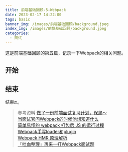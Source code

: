 ```yaml
---
title: 前端基础回顾-5-Webpack
date: 2023-02-17 14:22:00
tags: basic   
banner_img: /images/前端基础回顾/background.jpeg
index_img: /images/前端基础回顾/background.jpeg
categories: 
  - 面试
---
```


这是前端基础回顾的第五篇，记录一下Webpack的相关问题。  

## 开始

## 结束  

  结束🔚。  

  > 参考资料
  [做了一份前端面试复习计划，保熟～](https://juejin.cn/post/7061588533214969892#heading-27)    
  [当面试官问Webpack的时候他想知道什么](https://juejin.cn/post/6943468761575849992)  
  [简单易懂的 webpack 打包后 JS 的运行过程](https://juejin.cn/post/6844903520378814471)  
  [Webpack手写loader和plugin](https://juejin.cn/post/6888936770692448270)  
  [Webpack HMR 原理解析](https://zhuanlan.zhihu.com/p/30669007)  
  [「吐血整理」再来一打Webpack面试题](https://juejin.cn/post/6844904094281236487)  
  
